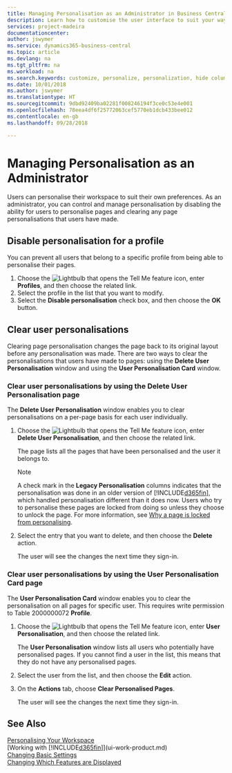 ```yaml
---
title: Managing Personalisation as an Administrator in Business Central | Microsoft Docs
description: Learn how to customise the user interface to suit your way of working.
services: project-madeira
documentationcenter: 
author: jswymer
ms.service: dynamics365-business-central
ms.topic: article
ms.devlang: na
ms.tgt_pltfrm: na
ms.workload: na
ms.search.keywords: customize, personalize, personalization, hide columns, remove fields, move fields
ms.date: 10/01/2018
ms.author: jswymer
ms.translationtype: HT
ms.sourcegitcommit: 9dbd92409ba02281f008246194f3ce0c53e4e001
ms.openlocfilehash: 78eea4df6f25772063cef5770eb1dcb433bee012
ms.contentlocale: en-gb
ms.lasthandoff: 09/28/2018

---
```

# <a name="managing-personalization-as-an-administrator"></a>Managing Personalisation as an Administrator
<!--NAV in the Web client--> Users can personalise their workspace to suit their own preferences. As an administrator, you can control and manage personalisation by disabling the ability for users to personalise pages and clearing any page personalisations that users have made.

## <a name="disable-personalization-for-a-profile"></a>Disable personalisation for a profile
You can prevent all users that belong to a specific profile from being able to personalise their pages.
1.  Choose the ![Lightbulb that opens the Tell Me feature](media/ui-search/search_small.png "Tell me what you want to do") icon, enter **Profiles**, and then choose the related link.
2.  Select the profile in the list that you want to modify.
3. Select the **Disable personalisation** check box, and then choose the **OK** button.

## <a name="clear-user-personalizations"></a>Clear user personalisations

Clearing page personalisation changes the page back to its original layout before any personalisation was made. There are two ways to clear the personalisations that users have made to pages: using the **Delete User Personalisation** window and using the **User Personalisation Card** window.

### <a name="clear-user-personalizations-by-using-the-delete-user-personalization-page"></a>Clear user personalisations by using the Delete User Personalisation page

The **Delete User Personalisation** window enables you to clear personalisations on a per-page basis for each user individually.

1.  Choose the ![Lightbulb that opens the Tell Me feature](media/ui-search/search_small.png "Tell me what you want to do") icon, enter **Delete User Personalisation**, and then choose the related link.

    The page lists all the pages that have been personalised and the user it belongs to.

    >[!NOTE]
    > A check mark in the **Legacy Personalisation** columns indicates that the personalisation was done in an older version of [!INCLUDE[d365fin](includes/d365fin_md.md)], which handled personalisation different than it does now. Users who try to personalise these pages are locked from doing so unless they choose to unlock the page. For more information, see [Why a page is locked from personalising](ui-personalization-locked.md).

2. Select the entry that you want to delete, and then choose the **Delete** action.

    The user will see the changes the next time they sign-in.

### <a name="clear-user-personalizations-by-using-the-user-personalization-card-page"></a>Clear user personalisations by using the User Personalisation Card page

The **User Personalisation Card** window enables you to clear the personalisation on all pages for specific user. This requires write permission to Table 2000000072 **Profile**.

1.  Choose the ![Lightbulb that opens the Tell Me feature](media/ui-search/search_small.png "Tell me what you want to do") icon, enter **User Personalisation**, and then choose the related link.

    The **User Personalisation** window lists all users who potentially have personalised pages. If you cannot find a user in the list, this means that they do not have any personalised pages.

2. Select the user from the list, and then choose the **Edit** action.

3.  On the **Actions** tab, choose **Clear Personalised Pages**.

    The user will see the changes the next time they sign-in.

## <a name="see-also"></a>See Also
[Personalising Your Workspace](ui-personalization-user.md)  
[Working with [!INCLUDE[d365fin](includes/d365fin_md.md)]](ui-work-product.md)  
[Changing Basic Settings](ui-change-basic-settings.md)  
[Changing Which Features are Displayed](ui-experiences.md)  

